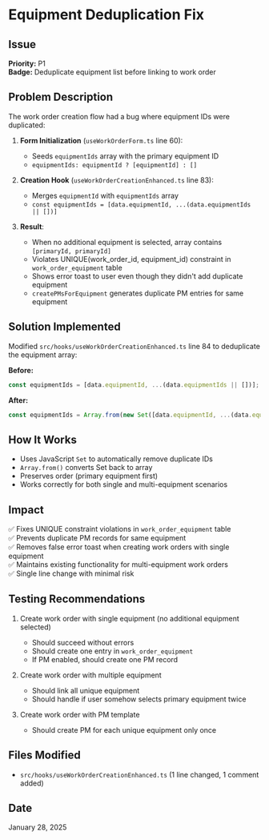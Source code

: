 # Equipment Deduplication Fix

## Issue
**Priority:** P1  
**Badge:** Deduplicate equipment list before linking to work order

## Problem Description
The work order creation flow had a bug where equipment IDs were duplicated:

1. **Form Initialization** (`useWorkOrderForm.ts` line 60):
   - Seeds `equipmentIds` array with the primary equipment ID
   - `equipmentIds: equipmentId ? [equipmentId] : []`

2. **Creation Hook** (`useWorkOrderCreationEnhanced.ts` line 83):
   - Merges `equipmentId` with `equipmentIds` array
   - `const equipmentIds = [data.equipmentId, ...(data.equipmentIds || [])]`

3. **Result**:
   - When no additional equipment is selected, array contains `[primaryId, primaryId]`
   - Violates UNIQUE(work_order_id, equipment_id) constraint in `work_order_equipment` table
   - Shows error toast to user even though they didn't add duplicate equipment
   - `createPMsForEquipment` generates duplicate PM entries for same equipment

## Solution Implemented
Modified `src/hooks/useWorkOrderCreationEnhanced.ts` line 84 to deduplicate the equipment array:

**Before:**
```typescript
const equipmentIds = [data.equipmentId, ...(data.equipmentIds || [])];
```

**After:**
```typescript
const equipmentIds = Array.from(new Set([data.equipmentId, ...(data.equipmentIds || [])]));
```

## How It Works
- Uses JavaScript `Set` to automatically remove duplicate IDs
- `Array.from()` converts Set back to array
- Preserves order (primary equipment first)
- Works correctly for both single and multi-equipment scenarios

## Impact
✅ Fixes UNIQUE constraint violations in `work_order_equipment` table  
✅ Prevents duplicate PM records for same equipment  
✅ Removes false error toast when creating work orders with single equipment  
✅ Maintains existing functionality for multi-equipment work orders  
✅ Single line change with minimal risk

## Testing Recommendations
1. Create work order with single equipment (no additional equipment selected)
   - Should succeed without errors
   - Should create one entry in `work_order_equipment`
   - If PM enabled, should create one PM record

2. Create work order with multiple equipment
   - Should link all unique equipment
   - Should handle if user somehow selects primary equipment twice

3. Create work order with PM template
   - Should create PM for each unique equipment only once

## Files Modified
- `src/hooks/useWorkOrderCreationEnhanced.ts` (1 line changed, 1 comment added)

## Date
January 28, 2025

